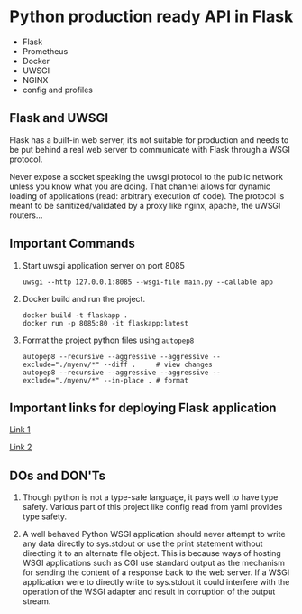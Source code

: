 # Python production ready API in Flask

- Flask
- Prometheus
- Docker
- UWSGI
- NGINX
- config and profiles

## Flask and UWSGI

Flask has a built-in web server, it’s not suitable for production and needs to be put behind a real web server to communicate with Flask through a WSGI protocol.

Never expose a socket speaking the uwsgi protocol to the public network unless you know what you are doing. 
That channel allows for dynamic loading of applications (read: arbitrary execution of code). The protocol is meant to be sanitized/validated by a proxy like nginx, apache, the uWSGI routers…


## Important Commands

1. Start uwsgi application server on port 8085
   ```shell
   uwsgi --http 127.0.0.1:8085 --wsgi-file main.py --callable app 
   ```

2. Docker build and run the project.
   ```shell
   docker build -t flaskapp .
   docker run -p 8085:80 -it flaskapp:latest
   ```

3. Format the project python files using `autopep8`
   ```shell
   autopep8 --recursive --aggressive --aggressive --exclude="./myenv/*" --diff .     # view changes
   autopep8 --recursive --aggressive --aggressive --exclude="./myenv/*" --in-place . # format
   ```

## Important links for deploying Flask application

[Link 1](https://smirnov-am.github.io/running-flask-in-production-with-docker/)
 
[Link 2](https://medium.com/@gabimelo/developing-a-flask-api-in-a-docker-container-with-uwsgi-and-nginx-e089e43ed90e)


## DOs and DON'Ts

1. Though python is not a type-safe language, it pays well to have type safety. Various part of this project like config read from yaml provides type safety. 


2. A well behaved Python WSGI application should never attempt to write any data directly to sys.stdout or use the print statement without directing it to an alternate file object. 
   This is because ways of hosting WSGI applications such as CGI use standard output as the mechanism for sending the content of a response back to the web server. 
   If a WSGI application were to directly write to sys.stdout it could interfere with the operation of the WSGI adapter and result in corruption of the output stream.
